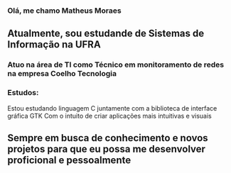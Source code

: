 ### Olá, me chamo Matheus Moraes
## Atualmente, sou estudande de Sistemas de Informação na UFRA
### Atuo na área de TI como Técnico em monitoramento de redes na empresa Coelho Tecnologia


### Estudos:

Estou estudando linguagem C juntamente com a biblioteca de interface gráfica GTK
Com o intuito de criar aplicações mais intuitivas e visuais


## Sempre em busca de conhecimento e novos projetos para que eu possa me desenvolver proficional e pessoalmente
